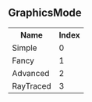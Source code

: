 ## GraphicsMode

<table><tr><th>Name</th><th>Index</th><tr><td>Simple</td><td>0</td></tr><tr><td>Fancy</td><td>1</td></tr><tr><td>Advanced</td><td>2</td></tr><tr><td>RayTraced</td><td>3</td></tr></table>